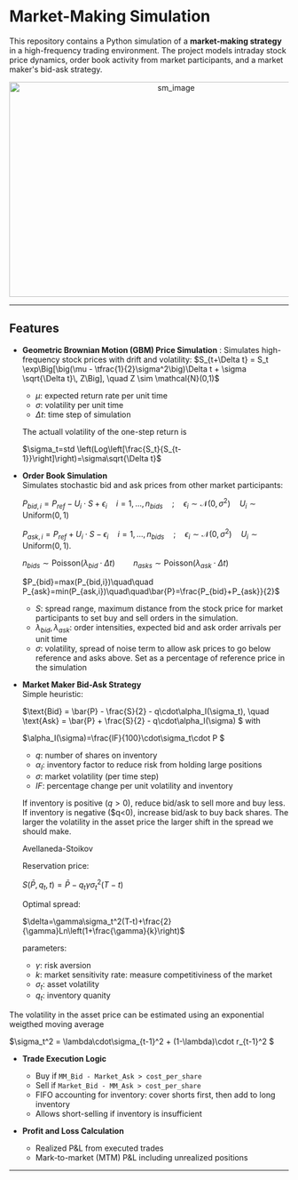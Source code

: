 # Market-Making Simulation

This repository contains a Python simulation of a **market-making strategy** in a high-frequency trading environment. The project models intraday stock price dynamics, order book activity from market participants, and a market maker's bid-ask strategy. 

<p align="center">
  <img src="https://github.com/user-attachments/assets/543c475e-4c52-450a-8821-5beac7b2623d" alt="sm_image" width="586" height="387">
</p>

---

## Features

- **Geometric Brownian Motion (GBM) Price Simulation** : Simulates high-frequency stock prices with drift and volatility:
$S_{t+\Delta t} = S_t \exp\Big[\big(\mu - \tfrac{1}{2}\sigma^2\big)\Delta t + \sigma \sqrt{\Delta t}\, Z\Big], \quad Z \sim \mathcal{N}(0,1)$


  - $\mu$: expected return rate per unit time  
  - $\sigma$: volatility per unit time  
  - $\Delta t$: time step of simulation

  The actuall volatility of the one-step return is

  $\sigma_t=std \left(Log\left[\frac{S_t}{S_{t-1}}\right]\right)=\sigma\sqrt{\Delta t}$

- **Order Book Simulation**  
  Simulates stochastic bid and ask prices from other market participants:
  
  $P_{bid,i} = P_{ref}-U_i\cdot S +\epsilon_i\quad i=1,...,n_{bids}\quad; \quad \epsilon_i \sim \mathcal{N}(0,\sigma^2)\quad U_i\sim\mathrm{Uniform}(0,1)$
  
  $P_{ask,i} = P_{ref}+U_i\cdot S - \epsilon_i\quad i=1,...,n_{bids}\quad; \quad \epsilon_i \sim \mathcal{N}(0,\sigma^2)\quad U_i\sim\mathrm{Uniform}(0,1).$

  $n_{bids}\sim\mathrm{Poisson}(\lambda_{bid}\cdot\Delta t)\quad\quad n_{asks}\sim\mathrm{Poisson}(\lambda_{ask}\cdot\Delta t)$

  $P_{bid}=max(P_{bid,i})\quad\quad P_{ask}=min(P_{ask,i})\quad\quad\bar{P}=\frac{P_{bid}+P_{ask}}{2}$
  
  - $S$: spread range, maximum distance from the stock price for market participants to set buy and sell orders in the simulation.
  - $\lambda_{bid}, \lambda_{ask}$: order intensities, expected bid and ask order arrivals per unit time
  - $\sigma$: volatility, spread of noise term to allow ask prices to go below reference and asks above. Set as a percentage of reference price in the simulation

- **Market Maker Bid-Ask Strategy**  
  Simple heuristic:
  
  $\text{Bid} = \bar{P} - \frac{S}{2} - q\cdot\alpha_I(\sigma_t), \quad \text{Ask} = \bar{P} + \frac{S}{2} - q\cdot\alpha_I(\sigma) $
  with
  
  $\alpha_I(\sigma)=\frac{IF}{100}\cdot\sigma_t\cdot P $
  
  - $q$: number of shares on inventory
  - $\alpha_I$: inventory factor to reduce risk from holding large positions
  - $\sigma$: market volatility (per time step)
  - $IF$: percentage change per unit volatility and inventory
    
  If inventory is positive ($q>0$), reduce bid/ask to sell more and buy less. If inventory is negative ($q<0), increase bid/ask to buy back     shares. The larger the volatility in the asset price the larger shift in the spread we should make.


  Avellaneda-Stoikov

  Reservation price:

  $S(\bar{P},q_t,t)=\bar{P}-q_t\gamma\sigma_t^2(T-t)$

  Optimal spread:

  $\delta=\gamma\sigma_t^2(T-t)+\frac{2}{\gamma}Ln\left(1+\frac{\gamma}{k}\right)$

  parameters:
  - $\gamma$: risk aversion
  - $k$: market sensitivity rate: measure competitiviness of the market
  - $\sigma_t$: asset volatility
  - $q_t$: inventory quanity

The volatility in the asset price can be estimated using an exponential weigthed moving average

$\sigma_t^2 = \lambda\cdot\sigma_{t-1}^2 + (1-\lambda)\cdot r_{t-1}^2 $

- **Trade Execution Logic**  
  - Buy if `MM_Bid - Market_Ask > cost_per_share`  
  - Sell if `Market_Bid - MM_Ask > cost_per_share`  
  - FIFO accounting for inventory: cover shorts first, then add to long inventory  
  - Allows short-selling if inventory is insufficient  

- **Profit and Loss Calculation**  
  - Realized P&L from executed trades  
  - Mark-to-market (MTM) P&L including unrealized positions  

---
